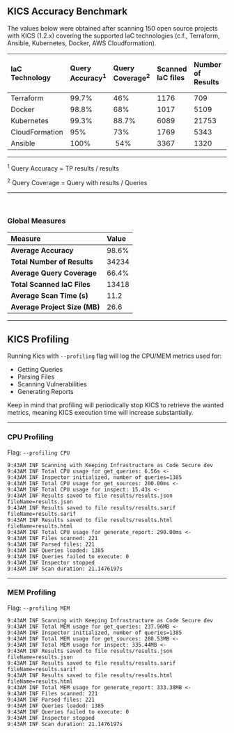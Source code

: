 ## KICS Accuracy Benchmark

The values below were obtained after scanning 150 open source projects with KICS (1.2.x) covering
the supported IaC technologies (c.f., Terraform, Ansible, Kubernetes, Docker, AWS Cloudformation).


| IaC Technology    | Query Accuracy<sup>1</sup>    | Query Coverage<sup>2</sup> | Scanned IaC files​ | Number of Results​ | Average Scan Time​ (s) | Average Project Size (MB) |
| :---              | :---     | :---    | :--- | :---     | :---| :---|
| Terraform​         | 99.7%​    | 46%     | 1176​ | 709      | 6.6  | 33.4​ |
| Docker​            | 98.8%​​    | 68%​     | 1017​ | 5109     | 11   | 0.7 |​
| Kubernetes​        | 99.3%​​    | 88.7%​   | 6089​ | 21753    | 7    | 90 |​
| CloudFormation​    | 95%​      | 73%​     | 1769​ | 5343     | 10.2 | 4.8 |​
| Ansible ​          | 100%     |​ 54%​     | 3367​ | 1320     | 23.3 | 4.1 |​

---

<sup>1</sup> Query Accuracy = TP results / results

<sup>2</sup> Query Coverage = Query with results / Queries

---

<br/>

### Global Measures

|Measure                        | Value  |
| :---                          | :---   |
| **Average Accuracy**          | 98.6%  |
| **Total Number of Results**   | 34234  |
| **Average Query Coverage**    | 66.4%  |
| **Total Scanned IaC Files**   | 13418  |
| **Average Scan Time (s)**     | 11.2   |
| **Average Project Size (MB)** | 26.6   |

---
## KICS Profiling

Running Kics with `--profiling` flag will log the CPU/MEM metrics used for:

- Getting Queries
- Parsing Files
- Scanning Vulnerabilities
- Generating Reports

Keep in mind that profiling will periodically stop KICS to retrieve the wanted metrics, meaning KICS execution time will increase substantially.

---

### CPU Profiling

Flag: `--profiling CPU`

```text
9:43AM INF Scanning with Keeping Infrastructure as Code Secure dev
9:43AM INF Total CPU usage for get_queries: 6.56s <-
9:43AM INF Inspector initialized, number of queries=1385
9:43AM INF Total CPU usage for get_sources: 200.00ms <-
9:43AM INF Total CPU usage for inspect: 15.43s <-
9:43AM INF Results saved to file results/results.json fileName=results.json
9:43AM INF Results saved to file results/results.sarif fileName=results.sarif
9:43AM INF Results saved to file results/results.html fileName=results.html
9:43AM INF Total CPU usage for generate_report: 290.00ms <-
9:43AM INF Files scanned: 221
9:43AM INF Parsed files: 221
9:43AM INF Queries loaded: 1385
9:43AM INF Queries failed to execute: 0
9:43AM INF Inspector stopped
9:43AM INF Scan duration: 21.1476197s
```
---
### MEM Profiling

Flag: `--profiling MEM`

```text
9:43AM INF Scanning with Keeping Infrastructure as Code Secure dev
9:43AM INF Total MEM usage for get_queries: 237.96MB <-
9:43AM INF Inspector initialized, number of queries=1385
9:43AM INF Total MEM usage for get_sources: 280.53MB <-
9:43AM INF Total MEM usage for inspect: 335.44MB <-
9:43AM INF Results saved to file results/results.json fileName=results.json
9:43AM INF Results saved to file results/results.sarif fileName=results.sarif
9:43AM INF Results saved to file results/results.html fileName=results.html
9:43AM INF Total MEM usage for generate_report: 333.38MB <-
9:43AM INF Files scanned: 221
9:43AM INF Parsed files: 221
9:43AM INF Queries loaded: 1385
9:43AM INF Queries failed to execute: 0
9:43AM INF Inspector stopped
9:43AM INF Scan duration: 21.1476197s
```

